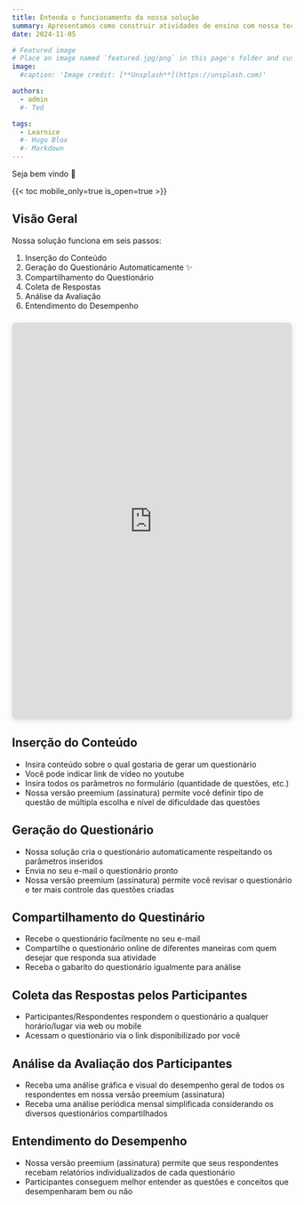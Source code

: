 ```yaml
---
title: Entenda o funcionamento da nossa solução
summary: Apresentamos como construir atividades de ensino com nossa tecnologia incrível
date: 2024-11-05

# Featured image
# Place an image named `featured.jpg/png` in this page's folder and customize its options here.
image:
  #caption: 'Image credit: [**Unsplash**](https://unsplash.com)'

authors:
  - admin
  #- Ted

tags:
  - Learnice
  #- Hugo Blox
  #- Markdown
---
```


Seja bem vindo 👋

{{< toc mobile_only=true is_open=true >}}

## Visão Geral

Nossa solução funciona em seis passos:

1. Inserção do Conteúdo
2. Geração do Questionário Automaticamente ✨
3. Compartilhamento do Questionário
4. Coleta de Respostas
5. Análise da Avaliação
6. Entendimento do Desempenho

<div style="position: relative; width: 100%; height: 0; padding-top: 141.4286%;
 padding-bottom: 0; box-shadow: 0 2px 8px 0 rgba(63,69,81,0.16); margin-top: 1.6em; margin-bottom: 0.9em; overflow: hidden;
 border-radius: 8px; will-change: transform;">
  <iframe loading="lazy" style="position: absolute; width: 100%; height: 100%; top: 0; left: 0; border: none; padding: 0;margin: 0;"
    src="https://www.canva.com/design/DAGTk385LQ4/fK512a17ekiPWCYcqMzL-A/view?embed" allowfullscreen="allowfullscreen" allow="fullscreen">
  </iframe>
</div>


[//]: # ([![The template is mobile first with a responsive design to ensure that your site looks stunning on every device.]&#40;https://raw.githubusercontent.com/wowchemy/wowchemy-hugo-modules/main/starters/academic/preview.png&#41;]&#40;https://hugoblox.com&#41;)

<!--  comentário  -->

## Inserção do Conteúdo

- Insira conteúdo sobre o qual gostaria de gerar um questionário
- Você pode indicar link de vídeo no youtube
- Insira todos os parâmetros no formulário (quantidade de questões, etc.)
- Nossa versão preemium (assinatura) permite você definir tipo de questão de múltipla escolha e nível de dificuldade das questões  

## Geração do Questionário

- Nossa solução cria o questionário automaticamente respeitando os parâmetros inseridos 
- Envia no seu e-mail o questionário pronto
- Nossa versão preemium (assinatura) permite você revisar o questionário e ter mais controle das questões criadas

## Compartilhamento do Questinário

- Recebe o questionário facilmente no seu e-mail
- Compartilhe o questionário online de diferentes maneiras com quem desejar que responda sua atividade
- Receba o gabarito do questionário igualmente para análise
<!--  - Nossa versão preemium (assinatura) permite você  -->

## Coleta das Respostas pelos Participantes

- Participantes/Respondentes respondem o questionário a qualquer horário/lugar via web ou mobile
- Acessam o questionário via o link disponibilizado por você

## Análise da Avaliação dos Participantes

- Receba uma análise gráfica e visual do desempenho geral de todos os respondentes em nossa versão preemium (assinatura)
- Receba uma análise periódica mensal simplificada considerando os diversos questionários compartilhados

## Entendimento do Desempenho

- Nossa versão preemium (assinatura) permite que seus respondentes recebam relatórios individualizados de cada questionário
- Participantes conseguem melhor entender as questões e conceitos que desempenharam bem ou não


